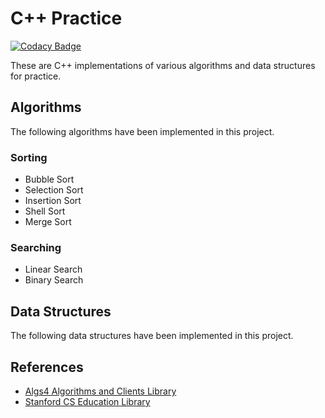 # C++ Practice
[![Codacy Badge](https://api.codacy.com/project/badge/Grade/daf097a7fe524ddcaeb8dc005755cdb4)](https://www.codacy.com/app/pskrunner14/cpp-practice?utm_source=github.com&amp;utm_medium=referral&amp;utm_content=pskrunner14/cpp-practice&amp;utm_campaign=Badge_Grade)

These are C++ implementations of various algorithms and data structures for practice.

## Algorithms

The following algorithms have been implemented in this project.

### Sorting

* Bubble Sort
* Selection Sort
* Insertion Sort
* Shell Sort
* Merge Sort

### Searching

* Linear Search
* Binary Search

## Data Structures

The following data structures have been implemented in this project.

## References

* [Algs4 Algorithms and Clients Library](https://algs4.cs.princeton.edu/code/)
* [Stanford CS Education Library](http://cslibrary.stanford.edu/)

